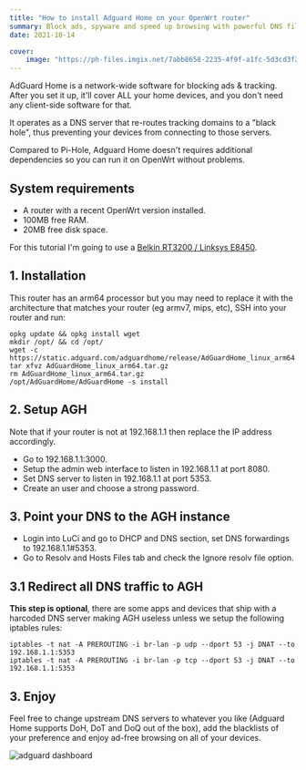 ```yaml
---
title: "How to install Adguard Home on your OpenWrt router"
summary: Block ads, spyware and speed up browsing with powerful DNS filtering at the router level.
date: 2021-10-14

cover:
    image: "https://ph-files.imgix.net/7abb8658-2235-4f9f-a1fc-5d3cd3f20779.png?auto=format%2Ccompress%2Cenhance&dpr=1&crop=false&fit=max&w&h=1"
---
```


AdGuard Home is a network-wide software for blocking ads & tracking. After you set it up, it'll cover ALL your home devices, and you don't need any client-side software for that.

It operates as a DNS server that re-routes tracking domains to a "black hole", thus preventing your devices from connecting to those servers.

Compared to Pi-Hole, Adguard Home doesn't requires additional dependencies so you can run it on OpenWrt without problems.

## System requirements

- A router with a recent OpenWrt version installed.
- 100MB free RAM.
- 20MB free disk space.

For this tutorial I'm going to use a [Belkin RT3200 / Linksys E8450](https://openwrt.org/toh/linksys/e8450).

## 1. Installation

This router has an arm64 processor but you may need to replace it with the architecture that matches your router (eg armv7, mips, etc), SSH into your router and run:

    opkg update && opkg install wget
    mkdir /opt/ && cd /opt/
    wget -c https://static.adguard.com/adguardhome/release/AdGuardHome_linux_arm64.tar.gz
    tar xfvz AdGuardHome_linux_arm64.tar.gz
    rm AdGuardHome_linux_arm64.tar.gz
    /opt/AdGuardHome/AdGuardHome -s install

## 2. Setup AGH

Note that if your router is not at 192.168.1.1 then replace the IP address accordingly.

- Go to 192.168.1.1:3000.
- Setup the admin web interface to listen in 192.168.1.1 at port 8080.
- Set DNS server to listen in 192.168.1.1 at port 5353.
- Create an user and choose a strong password.

## 3. Point your DNS to the AGH instance

- Login into LuCi and go to DHCP and DNS section, set DNS forwardings to 192.168.1.1#5353.
- Go to Resolv and Hosts Files tab and check the Ignore resolv file option.

## 3.1 Redirect all DNS traffic to AGH

**This step is optional**, there are some apps and devices that ship with a harcoded DNS server making AGH useless unless we setup the following iptables rules:

    iptables -t nat -A PREROUTING -i br-lan -p udp --dport 53 -j DNAT --to 192.168.1.1:5353
    iptables -t nat -A PREROUTING -i br-lan -p tcp --dport 53 -j DNAT --to 192.168.1.1:5353

## 3. Enjoy

Feel free to change upstream DNS servers to whatever you like (Adguard Home supports DoH, DoT and DoQ out of the box), add the blacklists of your preference and enjoy ad-free browsing on all of your devices. 

![adguard dashboard](/img/agh-dashboard.png)
